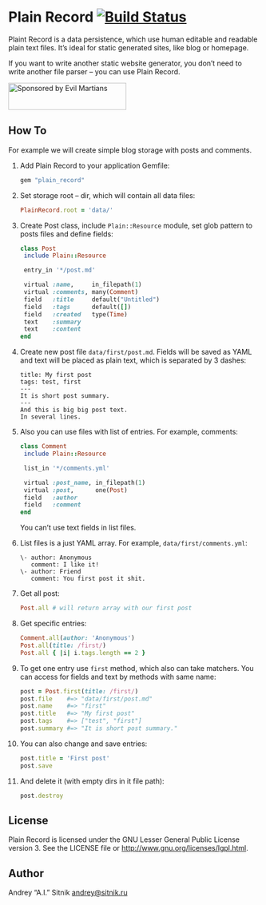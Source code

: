 # Plain Record [![Build Status](https://travis-ci.org/ai/plain_record.svg)](https://travis-ci.org/ai/plain_record)

Plaint Record is a data persistence, which use human editable and readable plain
text files. It’s ideal for static generated sites, like blog or homepage.

If you want to write another static website generator, you don’t need to write
another file parser – you can use Plain Record.

<a href="https://evilmartians.com/?utm_source=plain_record">
<img src="https://evilmartians.com/badges/sponsored-by-evil-martians.svg" alt="Sponsored by Evil Martians" width="236" height="54">
</a>

## How To

For example we will create simple blog storage with posts and comments.

1. Add Plain Record to your application Gemfile:

     ```ruby
    gem "plain_record"
     ```

2. Set storage root – dir, which will contain all data files:

     ```ruby
    PlainRecord.root = 'data/'
     ```

3. Create Post class, include `Plain::Resource` module, set glob pattern
   to posts files and define fields:

     ```ruby
    class Post
      include Plain::Resource

      entry_in '*/post.md'

      virtual :name,     in_filepath(1)
      virtual :comments, many(Comment)
      field   :title     default("Untitled")
      field   :tags      default([])
      field   :created   type(Time)
      text    :summary
      text    :content
    end
     ```

4. Create new post file `data/first/post.md`. Fields will be saved as
   YAML and text will be placed as plain text, which is separated by 3 dashes:

     ```
    title: My first post
    tags: test, first
    ---
    It is short post summary.
    ---
    And this is big big post text.
    In several lines.
     ```

5. Also you can use files with list of entries. For example, comments:

     ```ruby
    class Comment
      include Plain::Resource

      list_in '*/comments.yml'

      virtual :post_name, in_filepath(1)
      virtual :post,      one(Post)
      field   :author
      field   :comment
    end
     ```
   You can’t use text fields in list files.
6. List files is a just YAML array. For example, `data/first/comments.yml`:

     <pre><code>\- author: Anonymous
      comment: I like it!
   \- author: Friend
      comment: You first post it shit.</pre></code>

7. Get all post:

     ```ruby
    Post.all # will return array with our first post
     ```

8. Get specific entries:

     ```ruby
    Comment.all(author: 'Anonymous')
    Post.all(title: /first/)
    Post.all { |i| i.tags.length == 2 }
     ```

9. To get one entry use `first` method, which also can take matchers. You can
   access for fields and text by methods with same name:

     ```ruby
    post = Post.first(title: /first/)
    post.file    #=> "data/first/post.md"
    post.name    #=> "first"
    post.title   #=> "My first post"
    post.tags    #=> ["test", "first"]
    post.summary #=> "It is short post summary."
     ```

10. You can also change and save entries:

      ```ruby
    post.title = 'First post'
    post.save
      ```

11. And delete it (with empty dirs in it file path):

      ```ruby
    post.destroy
      ```

## License

Plain Record is licensed under the GNU Lesser General Public License version 3.
See the LICENSE file or http://www.gnu.org/licenses/lgpl.html.

## Author

Andrey “A.I.” Sitnik <andrey@sitnik.ru> 
